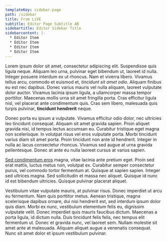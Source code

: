 ```yaml
---
templateKey: sidebar-page
path: /sidebar
title: From LiVE
subtitle: Editor Page Subtitle AB
sidebartitle: Editor Sidebar Title
sidebarcontent: |-
  * Editor Item
  * Editor Item
  * Editor Item
  * Editor Item
---
```

Lorem ipsum dolor sit amet, consectetur adipiscing elit. Suspendisse quis ligula neque. Aliquam leo urna, pulvinar eget bibendum ut, laoreet id nulla. Integer posuere interdum ex ut rhoncus. Nam et viverra libero. Vivamus tellus arcu, commodo et euismod et, *tincidunt sit amet odio*. Aliquam finibus eu est nec dapibus. Donec varius mauris vel nulla aliquam, laoreet vulputate dolor auctor. Vivamus lacinia ipsum ligula, a ullamcorper massa tempor porttitor. Maecenas mollis urna sit amet fringilla porta. Cras efficitur ligula nisl, vel placerat ante condimentum quis. Cras sem libero, malesuada quis turpis pulvinar, **tincidunt hendrerit** neque.

Donec porta eu ipsum a vulputate. Vivamus efficitur odio dolor, nec ultricies leo tincidunt consequat. Aliquam sit amet gravida sapien. Proin aliquet gravida nisi, id tempus lectus accumsan eu. Curabitur tristique eget magna non scelerisque. In volutpat risus vel eros vulputate porta. Morbi tincidunt varius diam sit amet porta. Proin tincidunt non ante id hendrerit. Integer in nulla ac lacus consectetur rhoncus. Vivamus sed augue at urna gravida pellentesque. Donec at ante eu nulla laoreet cursus at varius sapien.

[Sed condimentum eros](https://google.com) magna, vitae lacinia ante pretium eget. Proin sed erat mattis, luctus metus non, volutpat ex. Curabitur semper consectetur purus, vel commodo tortor fermentum at. Quisque at sapien sapien. Integer sed ultrices magna. Sed sollicitudin et massa nec aliquet. Quisque id nunc id est bibendum ultricies. Quisque pulvinar placerat aliquet.

Vestibulum vitae vulputate mauris, at pulvinar risus. Donec imperdiet ut arcu eu fermentum. Nam quis porttitor metus. Aenean tristique, magna scelerisque dapibus ornare, dui nisi hendrerit est, sed interdum ipsum dolor quis diam. Morbi ex nunc, vestibulum elementum felis eu, dignissim vulputate velit. Donec imperdiet quis mauris faucibus dictum. Maecenas a porta ligula, id dictum nulla. Duis tincidunt felis felis, nec tempus elit fermentum ut. Donec et gravida nunc, vel laoreet sem. Nullam molestie sit amet ante at malesuada. Aliquam aliquet augue a venenatis consequat. Nunc sit amet dolor et ipsum vestibulum pulvinar.
